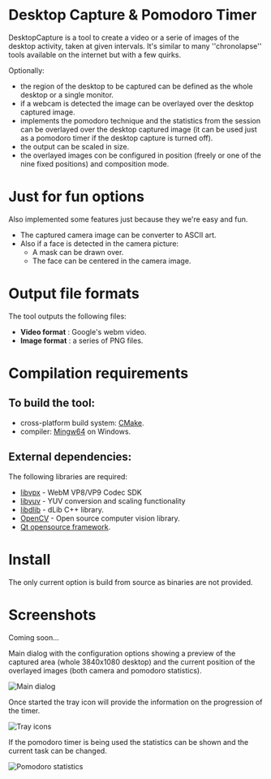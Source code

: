 Desktop Capture & Pomodoro Timer
================================
DesktopCapture is a tool to create a video or a serie of images of the desktop activity, taken at given intervals. It's similar to many ''chronolapse'' tools available on the internet but with a few quirks.

Optionally:
* the region of the desktop to be captured can be defined as the whole desktop or a single monitor.
* if a webcam is detected the image can be overlayed over the desktop captured image.
* implements the pomodoro technique and the statistics from the session can be overlayed over the desktop captured image (it can be used just as a pomodoro timer if the desktop capture is turned off). 
* the output can be scaled in size.
* the overlayed images con be configured in position (freely or one of the nine fixed positions) and composition mode. 

# Just for fun options

Also implemented some features just because they we're easy and fun.
* The captured camera image can be converter to ASCII art.
* Also if a face is detected in the camera picture:
  - A mask can be drawn over.
  - The face can be centered in the camera image. 

# Output file formats
The tool outputs the following files:
* **Video format** : Google's webm video.
* **Image format** : a series of PNG files. 

# Compilation requirements
## To build the tool:
* cross-platform build system: [CMake](http://www.cmake.org/cmake/resources/software.html).
* compiler: [Mingw64](http://sourceforge.net/projects/mingw-w64/) on Windows.

## External dependencies:
The following libraries are required:
* [libvpx](https://chromium.googlesource.com/webm/libvpx) - WebM VP8/VP9 Codec SDK
* [libyuv](https://code.google.com/p/libyuv/) - YUV conversion and scaling functionality
* [libdlib](http://dlib.net) - dLib C++ library.
* [OpenCV](http://opencv.org) - Open source computer vision library.
* [Qt opensource framework](http://www.qt.io/).

# Install
The only current option is build from source as binaries are not provided. 

# Screenshots

Coming soon...

Main dialog with the configuration options showing a preview of the captured area (whole 3840x1080 desktop) and the current position of the overlayed images (both camera and pomodoro statistics).

![Main dialog]()

Once started the tray icon will provide the information on the progression of the timer.

![Tray icons]()

If the pomodoro timer is being used the statistics can be shown and the current task can be changed. 

![Pomodoro statistics]()